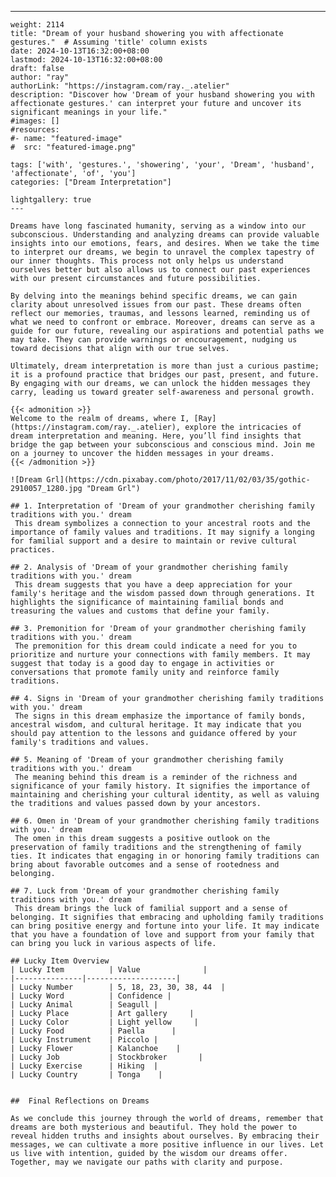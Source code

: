 ---
    weight: 2114
    title: "Dream of your husband showering you with affectionate gestures."  # Assuming 'title' column exists
    date: 2024-10-13T16:32:00+08:00
    lastmod: 2024-10-13T16:32:00+08:00
    draft: false
    author: "ray"
    authorLink: "https://instagram.com/ray._.atelier"
    description: "Discover how 'Dream of your husband showering you with affectionate gestures.' can interpret your future and uncover its significant meanings in your life."
    #images: []
    #resources:
    #- name: "featured-image"
    #  src: "featured-image.png"
    
    tags: ['with', 'gestures.', 'showering', 'your', 'Dream', 'husband', 'affectionate', 'of', 'you']
    categories: ["Dream Interpretation"]
    
    lightgallery: true
    ---
    
    Dreams have long fascinated humanity, serving as a window into our subconscious. Understanding and analyzing dreams can provide valuable insights into our emotions, fears, and desires. When we take the time to interpret our dreams, we begin to unravel the complex tapestry of our inner thoughts. This process not only helps us understand ourselves better but also allows us to connect our past experiences with our present circumstances and future possibilities.
    
    By delving into the meanings behind specific dreams, we can gain clarity about unresolved issues from our past. These dreams often reflect our memories, traumas, and lessons learned, reminding us of what we need to confront or embrace. Moreover, dreams can serve as a guide for our future, revealing our aspirations and potential paths we may take. They can provide warnings or encouragement, nudging us toward decisions that align with our true selves.
    
    Ultimately, dream interpretation is more than just a curious pastime; it is a profound practice that bridges our past, present, and future. By engaging with our dreams, we can unlock the hidden messages they carry, leading us toward greater self-awareness and personal growth.
    
    {{< admonition >}}
    Welcome to the realm of dreams, where I, [Ray](https://instagram.com/ray._.atelier), explore the intricacies of dream interpretation and meaning. Here, you’ll find insights that bridge the gap between your subconscious and conscious mind. Join me on a journey to uncover the hidden messages in your dreams.
    {{< /admonition >}}
    
    ![Dream Grl](https://cdn.pixabay.com/photo/2017/11/02/03/35/gothic-2910057_1280.jpg "Dream Grl")
    
    ## 1. Interpretation of 'Dream of your grandmother cherishing family traditions with you.' dream
     This dream symbolizes a connection to your ancestral roots and the importance of family values and traditions. It may signify a longing for familial support and a desire to maintain or revive cultural practices.
    
    ## 2. Analysis of 'Dream of your grandmother cherishing family traditions with you.' dream
     This dream suggests that you have a deep appreciation for your family's heritage and the wisdom passed down through generations. It highlights the significance of maintaining familial bonds and treasuring the values and customs that define your family.
    
    ## 3. Premonition for 'Dream of your grandmother cherishing family traditions with you.' dream
     The premonition for this dream could indicate a need for you to prioritize and nurture your connections with family members. It may suggest that today is a good day to engage in activities or conversations that promote family unity and reinforce family traditions.
    
    ## 4. Signs in 'Dream of your grandmother cherishing family traditions with you.' dream
     The signs in this dream emphasize the importance of family bonds, ancestral wisdom, and cultural heritage. It may indicate that you should pay attention to the lessons and guidance offered by your family's traditions and values.
    
    ## 5. Meaning of 'Dream of your grandmother cherishing family traditions with you.' dream
     The meaning behind this dream is a reminder of the richness and significance of your family history. It signifies the importance of maintaining and cherishing your cultural identity, as well as valuing the traditions and values passed down by your ancestors.
    
    ## 6. Omen in 'Dream of your grandmother cherishing family traditions with you.' dream
     The omen in this dream suggests a positive outlook on the preservation of family traditions and the strengthening of family ties. It indicates that engaging in or honoring family traditions can bring about favorable outcomes and a sense of rootedness and belonging.
    
    ## 7. Luck from 'Dream of your grandmother cherishing family traditions with you.' dream
     This dream brings the luck of familial support and a sense of belonging. It signifies that embracing and upholding family traditions can bring positive energy and fortune into your life. It may indicate that you have a foundation of love and support from your family that can bring you luck in various aspects of life.
    
    ## Lucky Item Overview
    | Lucky Item          | Value              |
    |---------------|--------------------|
    | Lucky Number        | 5, 18, 23, 30, 38, 44  |
    | Lucky Word          | Confidence |
    | Lucky Animal        | Seagull |
    | Lucky Place         | Art gallery     |
    | Lucky Color         | Light yellow     |
    | Lucky Food          | Paella      |
    | Lucky Instrument    | Piccolo |
    | Lucky Flower        | Kalanchoe    |
    | Lucky Job           | Stockbroker       |
    | Lucky Exercise      | Hiking  |
    | Lucky Country       | Tonga    |
    
    
    ##  Final Reflections on Dreams
    
    As we conclude this journey through the world of dreams, remember that dreams are both mysterious and beautiful. They hold the power to reveal hidden truths and insights about ourselves. By embracing their messages, we can cultivate a more positive influence in our lives. Let us live with intention, guided by the wisdom our dreams offer. Together, may we navigate our paths with clarity and purpose.
    